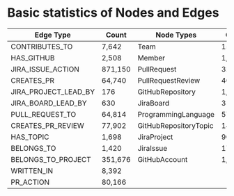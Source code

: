 # Basic statistics of Nodes and Edges

| Edge Type               | Count   | Node Types            | Count   |
|-------------------------|---------|-----------------------|---------|
| CONTRIBUTES\_TO         | 7,642   | Team                  | 151     |
| HAS\_GITHUB             | 2,508   | Member                | 1,730   |
| JIRA\_ISSUE\_ACTION     | 871,150 | PullRequest           | 32,407  |
| CREATES\_PR             | 64,740  | PullRequestReview     | 40,081  |
| JIRA\_PROJECT\_LEAD\_BY | 176     | GitHubRepository      | 1,435   |
| JIRA\_BOARD\_LEAD\_BY   | 630     | JiraBoard             | 317     |
| PULL\_REQUEST\_TO       | 64,814  | ProgrammingLanguage   | 57      |
| CREATES\_PR\_REVIEW     | 77,902  | GitHubRepositoryTopic | 142     |
| HAS\_TOPIC              | 1,698   | JiraProject           | 90      |
| BELONGS\_TO             | 1,420   | JiraIssue             | 175,838 |
| BELONGS\_TO\_PROJECT    | 351,676 | GitHubAccount         | 1,254   |
| WRITTEN\_IN             | 8,392   |
| PR\_ACTION              | 80,166  |
